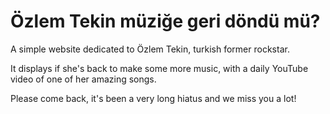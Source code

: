 # Özlem Tekin müziğe geri döndü mü?
A simple website dedicated to Özlem Tekin, turkish former rockstar.

It displays if she's back to make some more music, with a daily YouTube video of one of her amazing songs.

Please come back, it's been a very long hiatus and we miss you a lot!
